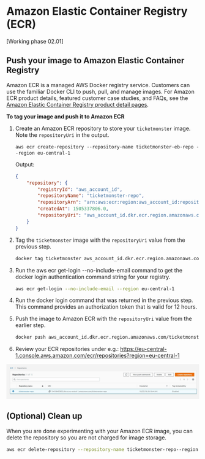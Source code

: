 # Amazon Elastic Container Registry (ECR)
[Working phase 02.01]

## Push your image to Amazon Elastic Container Registry<a name="use-ecr"></a>

Amazon ECR is a managed AWS Docker registry service\. Customers can use the familiar Docker CLI to push, pull, and manage images\. For Amazon ECR product details, featured customer case studies, and FAQs, see the [Amazon Elastic Container Registry product detail pages](http://aws.amazon.com/ecr)\.


**To tag your image and push it to Amazon ECR**

1. Create an Amazon ECR repository to store your `ticketmonster` image\. Note the `repositoryUri` in the output\.

   ```
   aws ecr create-repository --repository-name ticketmonster-eb-repo --region eu-central-1
   ```

   Output:

   ```json
   {
       "repository": {
           "registryId": "aws_account_id",
           "repositoryName": "ticketmonster-repo",
           "repositoryArn": "arn:aws:ecr:region:aws_account_id:repository/ticketmonster-repo",
           "createdAt": 1505337806.0,
           "repositoryUri": "aws_account_id.dkr.ecr.region.amazonaws.com/ticketmonster-repo"
       }
   }
   ```

1. Tag the `ticketmonster` image with the `repositoryUri` value from the previous step\.

   ```bash
   docker tag ticketmonster aws_account_id.dkr.ecr.region.amazonaws.com/ticketmonster-repo
   ```

1. Run the aws ecr get\-login \-\-no\-include\-email command to get the docker login authentication command string for your registry\. 

   ```bash
   aws ecr get-login --no-include-email --region eu-central-1
   ```

1. Run the docker login command that was returned in the previous step\. This command provides an authorization token that is valid for 12 hours\.

1. Push the image to Amazon ECR with the `repositoryUri` value from the earlier step\.

   ```bash
   docker push aws_account_id.dkr.ecr.region.amazonaws.com/ticketmonster-repo
   ```

1. Review your ECR repositories under e.g.: https://eu-central-1.console.aws.amazon.com/ecr/repositories?region=eu-central-1

![](img/ecr_01.JPG)

## \(Optional\) Clean up<a name="docker_cleanup"></a>

When you are done experimenting with your Amazon ECR image, you can delete the repository so you are not charged for image storage\.

```bash
aws ecr delete-repository --repository-name ticketmonster-repo--region region --force
```
